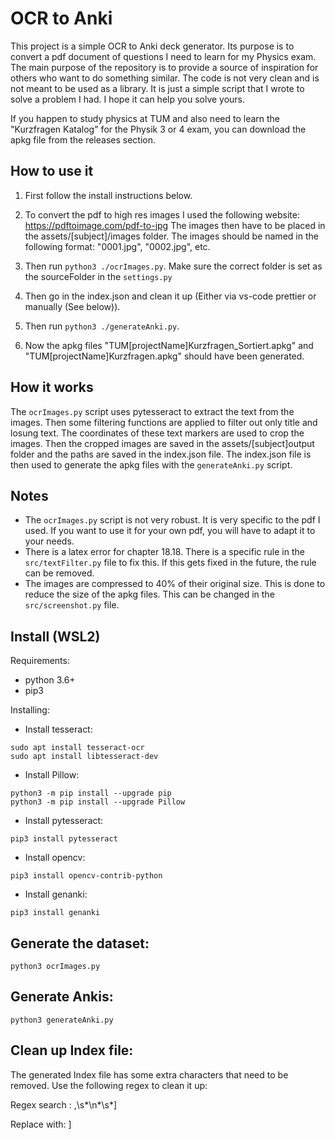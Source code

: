 # OCR to Anki

This project is a simple OCR to Anki deck generator. Its purpose is to convert a pdf document of questions I need to learn for my Physics exam. The main purpose of the repository is to provide a source of inspiration for others who want to do something similar. The code is not very clean and is not meant to be used as a library. It is just a simple script that I wrote to solve a problem I had. I hope it can help you solve yours.

If you happen to study physics at TUM and also need to learn the "Kurzfragen Katalog" for the Physik 3 or 4 exam, you can download the apkg file from the releases section.

## How to use it

1. First follow the install instructions below.

1. To convert the pdf to high res images I used the following website: https://pdftoimage.com/pdf-to-jpg
   The images then have to be placed in the assets/[subject]/images folder. The images should be named in the following format: "0001.jpg", "0002.jpg", etc.
1. Then run `python3 ./ocrImages.py`. Make sure the correct folder is set as the sourceFolder in the `settings.py`
1. Then go in the index.json and clean it up (Either via vs-code prettier or manually (See below)).
1. Then run `python3 ./generateAnki.py`.
1. Now the apkg files "TUM[projectName]Kurzfragen_Sortiert.apkg" and "TUM[projectName]Kurzfragen.apkg" should have been generated.

## How it works

The `ocrImages.py` script uses pytesseract to extract the text from the images. Then some filtering functions are applied to filter out only title and losung text. The coordinates of these text markers are used to crop the images. Then the cropped images are saved in the assets/[subject]output folder and the paths are saved in the index.json file. The index.json file is then used to generate the apkg files with the `generateAnki.py` script.

## Notes

- The `ocrImages.py` script is not very robust. It is very specific to the pdf I used. If you want to use it for your own pdf, you will have to adapt it to your needs.
- There is a latex error for chapter 18.18. There is a specific rule in the `src/textFilter.py` file to fix this. If this gets fixed in the future, the rule can be removed.
- The images are compressed to 40% of their original size. This is done to reduce the size of the apkg files. This can be changed in the `src/screenshot.py` file.

## Install (WSL2)

Requirements:

- python 3.6+
- pip3

Installing:

- Install tesseract:

```
sudo apt install tesseract-ocr
sudo apt install libtesseract-dev
```

- Install Pillow:

```
python3 -m pip install --upgrade pip
python3 -m pip install --upgrade Pillow
```

- Install pytesseract:

```
pip3 install pytesseract
```

- Install opencv:

```
pip3 install opencv-contrib-python
```

- Install genanki:

```
pip3 install genanki
```

## Generate the dataset:

```
python3 ocrImages.py
```

## Generate Ankis:

```
python3 generateAnki.py
```

## Clean up Index file:

The generated Index file has some extra characters that need to be removed. Use the following regex to clean it up:

Regex search : ,\s*\n*\s\*\]

Replace with: ]
